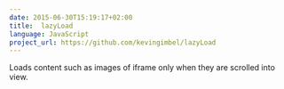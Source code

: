 ```yaml
---
date: 2015-06-30T15:19:17+02:00
title:  lazyLoad
language: JavaScript
project_url: https://github.com/kevingimbel/lazyLoad
---
```

Loads content such as images of iframe only when they are scrolled into view.

